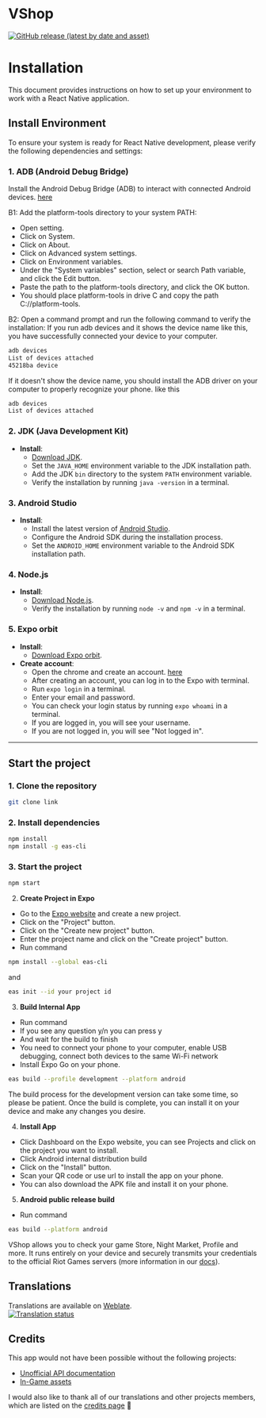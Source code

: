 # VShop
<a href="https://github.com/VShopApp/mobile/releases/latest/download/VShop.apk">
  <img alt="GitHub release (latest by date and asset)" src="https://img.shields.io/github/downloads/VShopApp/mobile/latest/VShop.apk?label=APK&color=%23fa4454&logo=android&logoColor=white">
</a>

# Installation

This document provides instructions on how to set up your environment to work with a React Native application.

## Install Environment

To ensure your system is ready for React Native development, please verify the following dependencies and settings:

### 1. **ADB (Android Debug Bridge)**

Install the Android Debug Bridge (ADB) to interact with connected Android devices. [here](https://dl.google.com/android/repository/platform-tools-latest-windows.zip)

B1: Add the platform-tools directory to your system PATH:
- Open setting.
- Click on System.
- Click on About.
- Click on Advanced system settings.
- Click on Environment variables.
- Under the "System variables" section, select or search Path variable, and click the Edit button.
- Paste the path to the platform-tools directory, and click the OK button.
- You should place platform-tools in drive C and copy the path C://platform-tools.

B2: Open a command prompt and run the following command to verify the installation:
If you run adb devices and it shows the device name like this, you have successfully connected your device to your computer.
```bash
adb devices
List of devices attached
45218ba device 
```
If it doesn't show the device name, you should install the ADB driver on your computer to properly recognize your phone. like this
```bash
adb devices
List of devices attached
```
### 2. **JDK (Java Development Kit)**
- **Install**:
    - [Download JDK](https://www.oracle.com/java/technologies/javase-jdk17-downloads.html).
    - Set the `JAVA_HOME` environment variable to the JDK installation path.
    - Add the JDK `bin` directory to the system `PATH` environment variable.
    - Verify the installation by running `java -version` in a terminal.

### 3. **Android Studio**
- **Install**:
    - Install the latest version of [Android Studio](https://developer.android.com/studio).
    - Configure the Android SDK during the installation process.
    - Set the `ANDROID_HOME` environment variable to the Android SDK installation path.

### 4. **Node.js**
- **Install**:
    - [Download Node.js](https://nodejs.org/dist/v22.12.0/node-v22.12.0-x64.msi).
    - Verify the installation by running `node -v` and `npm -v` in a terminal.
  
### 5. **Expo orbit**
- **Install**:
    - [Download Expo orbit](https://github.com/expo/orbit/releases/download/expo-orbit-v2.0.1/Expo.Orbit-2.0.1-x64.Setup.exe).
- **Create account**:
    - Open the chrome and create an account. [here](https://expo.dev/signup)
    - After creating an account, you can log in to the Expo with terminal.
    - Run `expo login` in a terminal.
    - Enter your email and password.
    - You can check your login status by running `expo whoami` in a terminal.
    - If you are logged in, you will see your username.
    - If you are not logged in, you will see "Not logged in".
---
## Start the project
### 1. **Clone the repository**
```bash
git clone link
```
### 2. **Install dependencies**
```bash
npm install
npm install -g eas-cli
```
### 3. **Start the project**
```bash
npm start
```
2. **Create Project in Expo**
- Go to the [Expo website](https://expo.dev/) and create a new project.
- Click on the "Project" button.
- Click on the "Create new project" button.
- Enter the project name and click on the "Create project" button.
- Run command
```bash
npm install --global eas-cli
```
and 
```bash
eas init --id your project id
```
3. **Build Internal App**
- Run command
- If you see any question y/n you can press y
- And wait for the build to finish
- You need to connect your phone to your computer, enable USB debugging, connect both devices to the same Wi-Fi network
- Install Expo Go on your phone.
```bash
eas build --profile development --platform android
```
The build process for the development version can take some time, so please be patient. Once the build is complete, you can install it on your device and make any changes you desire.

4. **Install App**
- Click Dashboard on the Expo website, you can see Projects and click on the project you want to install.
- Click Android internal distribution build
- Click on the "Install" button.
- Scan your QR code or use url to install the app on your phone.
- You can also download the APK file and install it on your phone.

5. **Android public release build**
- Run command
```bash
eas build --platform android
```

VShop allows you to check your game Store, Night Market, Profile and more. It runs entirely on your device and securely transmits your credentials to the official Riot Games servers (more information in our <a href="https://docs.vshop.one/security">docs</a>).

## Translations
Translations are available on [Weblate](https://hosted.weblate.org/projects/vshop/mobile/).<br>
<a href="https://hosted.weblate.org/engage/vshop/">
<img src="https://hosted.weblate.org/widget/vshop/mobile/multi-red.svg" alt="Translation status" />
</a>

## Credits
This app would not have been possible without the following projects:
- [Unofficial API documentation](https://github.com/techchrism/valorant-api-docs)
- [In-Game assets](https://valorant-api.com) 

I would also like to thank all of our translations and other projects members, which are listed on the [credits page](https://vshop.one/credits) 💖
